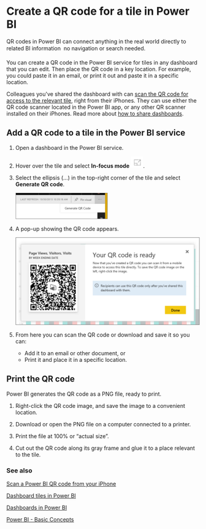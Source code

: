 <properties
   pageTitle="Create a QR code for a tile"
   description="Create a QR code for a tile in Power BI"
   services="powerbi"
   documentationCenter=""
   authors="maggies"
   manager="mblythe"
   editor=""
   tags=""/>

<tags
   ms.service="powerbi"
   ms.devlang="NA"
   ms.topic="article"
   ms.tgt_pltfrm="NA"
   ms.workload="powerbi"
   ms.date="11/30/2015"
   ms.author="maggies"/>

# Create a QR code for a tile in Power BI

QR codes in Power BI can connect anything in the real world directly to related BI information &#151; no navigation or search needed.

You can create a QR code in the Power BI service for tiles in any dashboard that you can edit. Then place the QR code in a key location. For example, you could paste it in an email, or print it out and paste it in a specific location. 

Colleagues you've shared the dashboard with can [scan the QR code for access to the relevant tile](powerbi-mobile-qr-code-for-tile.md), right from their iPhones. They can use either the QR code scanner located in the Power BI app, or any other QR scanner installed on their iPhones. Read more about [how to share dashboards](powerbi-service-how-should-i-share-my-dashboard.md).

## Add a QR code to a tile in the Power BI service

1. Open a dashboard in the Power BI service.

2. Hover over the tile and select **In-focus mode** ![](media/powerbi-service-qr-code-for-tile/fullscreen-icon.jpg).

2. Select the ellipsis (...) in the top-right corner of the tile and select **Generate QR code**. 

    ![](media/powerbi-service-qr-code-for-tile/PBI_iPh_QRGenerate.png)

3. A pop-up showing the QR code appears. 

    ![](media/powerbi-service-qr-code-for-tile/PBI_iPh_QRDialog.png)

4. From here you can scan the QR code or download and save it so you can: 

     - Add it to an email or other document, or 
     - Print it and place it in a specific location. 

## Print the QR code

Power BI generates the QR code as a PNG file, ready to print. 

1. Right-click the QR code image, and save the image to a convenient location. 

2. Download or open the PNG file on a computer connected to a printer.  

2. Print the file at 100% or “actual size”.  

3. Cut out the QR code along its gray frame and glue it to a place relevant to the tile. 


### See also

[Scan a Power BI QR code from your iPhone](powerbi-mobile-qr-code-for-tile.md)

[Dashboard tiles in Power BI](powerbi-service-dashboard-tiles.md)

[Dashboards in Power BI](powerbi-service-dashboards.md)

[Power BI - Basic Concepts](powerbi-service-basic-concepts.md)

